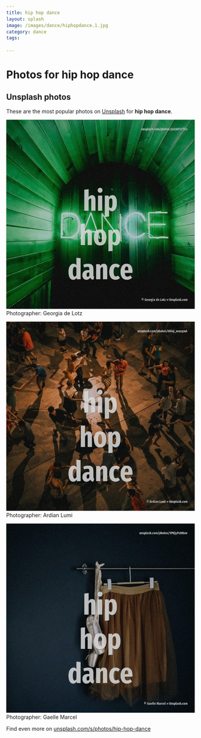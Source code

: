 ```yaml
---
title: hip hop dance
layout: splash
image: /images/dance/hiphopdance.1.jpg
category: dance
tags:

---
```

# Photos for hip hop dance
 
## Unsplash photos
These are the most popular photos on [Unsplash](https://unsplash.com) for **hip hop dance**.
 
![hip hop dance](/images/dance/hiphopdance.1.jpg)
Photographer:  Georgia de Lotz
 
![hip hop dance](/images/dance/hiphopdance.2.jpg)
Photographer:  Ardian Lumi
 
![hip hop dance](/images/dance/hiphopdance.3.jpg)
Photographer:  Gaelle Marcel
 
Find even more on [unsplash.com/s/photos/hip-hop-dance](https://unsplash.com/s/photos/hip-hop-dance)
 
